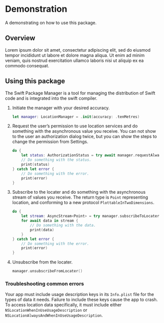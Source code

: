 # Demonstration

A demonstrating on how to use this package.

## Overview

Lorem ipsum dolor sit amet, consectetur adipiscing elit, sed do eiusmod tempor incididunt ut labore et dolore magna aliqua. Ut enim ad minim veniam, quis nostrud exercitation ullamco laboris nisi ut aliquip ex ea commodo consequat.

## Using this package

The Swift Package Manager is a tool for managing the distribution of Swift code and is integrated into the swift compiler.

1. Initiate the manager with your desired accuracy.

	```swift
	let manager: LocationManager = .init(accuracy: .tenMetres)
	```

2. Request the user’s permission to use location services and do something with the asynchronous value you receive. You can not show to the user an authorization dialog twice, but you can show the steps to change the permission from Settings.

	```swift
	do {
        let status: AuthorizationStatus = try await manager.requestAlwaysAuthorization()
        // Do something with the status.
        print(status)
	} catch let error {
        // Do something with the error.
        print(error)
	}
	```

3. Subscribe to the locater and do something with the asynchronous stream of values you receive. The return type is `Point` representing location, and conforming to a new protocol `PlottableInTwoDimensions`.

    ```swift
    do {
        let stream: AsyncStream<Point> = try manager.subscribeToLocater()
        for await data in stream {
            // Do something with the data.
            print(data)
        }
	} catch let error {
        // Do something with the error.
        print(error)
	}
	```

4. Unsubscribe from the locater.

	```swift
	manager.unsubscribeFromLocater()
	```

### Troubleshooting common errors

Your app must include usage description keys in its `Info.plist` file for the types of data it needs. Failure to include these keys cause the app to crash. To access location data specifically, it must include either `NSLocationWhenInUseUsageDescription` or `NSLocationAlwaysAndWhenInUseUsageDescription`.
